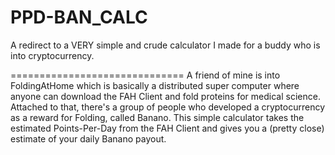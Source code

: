 # PPD-BAN_CALC
A redirect to a VERY simple and crude calculator I made for a buddy who is into cryptocurrency.

==============================
A friend of mine is into FoldingAtHome which is basically a distributed super computer where anyone can download the FAH Client and fold proteins for medical science. 
Attached to that, there's a group of people who developed a cryptocurrency as a reward for Folding, called Banano. This simple calculator takes the estimated Points-Per-Day 
from the FAH Client and gives you a (pretty close) estimate of your daily Banano payout.
